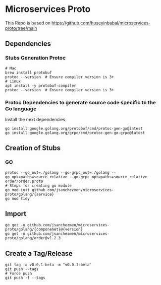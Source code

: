 # Microservices Proto

This Repo is based on https://github.com/huseyinbabal/microservices-proto/tree/main

## Dependencies

 ### Stubs Generation Protoc
 ```
 # Mac
 brew install protobuf
 protoc --version  # Ensure compiler version is 3+
 # Linux
 apt install -y protobuf-compiler
 protoc --version  # Ensure compiler version is 3+
 ```

### Protoc Dependencies to generate source code specific to the Go language
Install the next dependencies
```
go install google.golang.org/protobuf/cmd/protoc-gen-go@latest
go install google.golang.org/grpc/cmd/protoc-gen-go-grpc@latest
```

## Creation of Stubs

### GO
```
protoc --go_out=./golang --go-grpc_out=./golang --go_opt=paths=source_relative --go-grpc_opt=paths=source_relative order/order.proto
# Steps for creating go module
go mod init github.com/jsanchezmen/microservices-proto/golang/{service}
go mod tidy
```

## Import

```
go get -u github.com/jsanchezmen/microservices-proto/golang/{componenet}@{version}
go get -u github.com/jsanchezmen/microservices-proto/golang/order@v1.2.3
```

## Create a Tag/Release

```
git tag -a v0.0.1-beta -m "v0.0.1-beta"
git push --tags
# Force push
git push -f --tags
```

